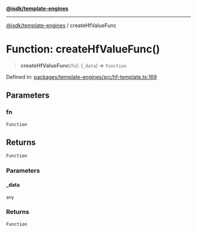 [**@isdk/template-engines**](../README.md)

***

[@isdk/template-engines](../globals.md) / createHfValueFunc

# Function: createHfValueFunc()

> **createHfValueFunc**(`fn`): (`_data`) => `Function`

Defined in: [packages/template-engines/src/hf-template.ts:169](https://github.com/isdk/template-engines.js/blob/24b1ccbec627480811c0e55e7b0aa8bfa87438e3/src/hf-template.ts#L169)

## Parameters

### fn

`Function`

## Returns

`Function`

### Parameters

#### \_data

`any`

### Returns

`Function`
